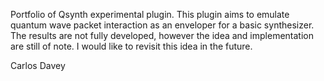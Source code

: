 Portfolio of Qsynth experimental plugin. 
This plugin aims to emulate quantum wave packet interaction as an enveloper for a basic synthesizer. The results are not fully developed, however the idea and implementation are still of note. 
I would like to revisit this idea in the future. 

Carlos Davey 
